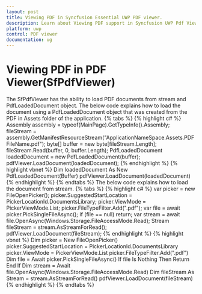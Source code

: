 ```yaml
---
layout: post
title: Viewing PDF in Syncfusion Essential UWP PDF viewer.
description: Learn about Viewing PDF support in Syncfusion UWP Pdf Viewer (SfPdfViewer) control and more details.
platform: uwp
control: PDF viewer
documentation: ug
---
```


# Viewing PDF in PDF Viewer(SfPdfViewer)
The SfPdfViewer has the ability to load PDF documents from stream and PdfLoadedDocument object.
The below code explains how to load the document using a PdfLoadedDocument object that was created from the PDF in Assets folder of the application.
{% tabs %}
{% highlight c# %}
Assembly assembly = typeof(MainPage).GetTypeInfo().Assembly;
fileStream = assembly.GetManifestResourceStream("ApplicationNameSpace.Assets.PDFFileName.pdf");
byte[] buffer = new byte[fileStream.Length];
fileStream.Read(buffer, 0, buffer.Length);
PdfLoadedDocument loadedDocument = new PdfLoadedDocument(buffer);
pdfViewer.LoadDocument(loadedDocument);
{% endhighlight %}
{% highlight vbnet %}
Dim loadedDocument As New PdfLoadedDocument(Buffer)
pdfViewer.LoadDocument(loadedDocument)
{% endhighlight %}
{% endtabs %}
The below code explains how to load the document from stream.
{% tabs %}
{% highlight c# %}
var picker = new FileOpenPicker();
picker.SuggestedStartLocation = PickerLocationId.DocumentsLibrary;
picker.ViewMode = PickerViewMode.List;
picker.FileTypeFilter.Add(".pdf");
var file = await picker.PickSingleFileAsync();
if (file == null) 
    return;
var stream = await file.OpenAsync(Windows.Storage.FileAccessMode.Read);
Stream fileStream = stream.AsStreamForRead();
pdfViewer.LoadDocument(fileStream);
{% endhighlight %}
{% highlight vbnet %}
Dim picker = New FileOpenPicker()
picker.SuggestedStartLocation = PickerLocationId.DocumentsLibrary
picker.ViewMode = PickerViewMode.List
picker.FileTypeFilter.Add(".pdf")
Dim file = Await picker.PickSingleFileAsync()
If file Is Nothing Then
    Return
End If
Dim stream = Await file.OpenAsync(Windows.Storage.FileAccessMode.Read)
Dim fileStream As Stream = stream.AsStreamForRead()
pdfViewer.LoadDocument(fileStream)
{% endhighlight %}
{% endtabs %}
